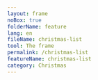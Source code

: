 ```yaml
---
layout: frame
noBox: true
folderName: feature
lang: en
fileName: christmas-list
tool: The frame
permalink: /christmas-list
featureName: christmas-list
category: Christmas
---
```

